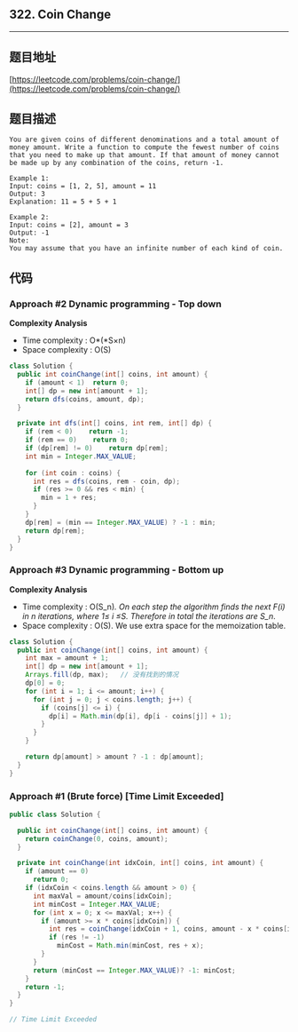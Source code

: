 ## 322. Coin Change

----
## 题目地址

[https://leetcode.com/problems/coin-change/](https://leetcode.com/problems/coin-change/)

## 题目描述

```text
You are given coins of different denominations and a total amount of money amount. Write a function to compute the fewest number of coins that you need to make up that amount. If that amount of money cannot be made up by any combination of the coins, return -1.

Example 1:
Input: coins = [1, 2, 5], amount = 11
Output: 3 
Explanation: 11 = 5 + 5 + 1

Example 2:
Input: coins = [2], amount = 3
Output: -1
Note:
You may assume that you have an infinite number of each kind of coin.
```

## 代码

### Approach \#2 Dynamic programming - Top down

**Complexity Analysis**

- Time complexity : O*(*S×n)
- Space complexity : O(S)

```java
class Solution {
  public int coinChange(int[] coins, int amount) {
    if (amount < 1)  return 0;
    int[] dp = new int[amount + 1];
    return dfs(coins, amount, dp);
  }

  private int dfs(int[] coins, int rem, int[] dp) {
    if (rem < 0) 	return -1;
    if (rem == 0)    return 0;
    if (dp[rem] != 0)    return dp[rem];
    int min = Integer.MAX_VALUE;
    
    for (int coin : coins) {
      int res = dfs(coins, rem - coin, dp);
      if (res >= 0 && res < min) {
        min = 1 + res;
      }
    }
    dp[rem] = (min == Integer.MAX_VALUE) ? -1 : min;
    return dp[rem];
  }
}
```

### Approach \#3 Dynamic programming - Bottom up

**Complexity Analysis**

* Time complexity : O\(S_n\)_. On each step the algorithm finds the next F\(i\) in n iterations, where 1≤ _i_ ≤_S_. Therefore in total the iterations are S_n_.
* Space complexity : O\(S\). We use extra space for the memoization table.

```java
class Solution {
  public int coinChange(int[] coins, int amount) {
    int max = amount + 1;
    int[] dp = new int[amount + 1];
    Arrays.fill(dp, max);	// 没有找到的情况
    dp[0] = 0;
    for (int i = 1; i <= amount; i++) {
      for (int j = 0; j < coins.length; j++) {
        if (coins[j] <= i) {
          dp[i] = Math.min(dp[i], dp[i - coins[j]] + 1);
        }
      }
    }

    return dp[amount] > amount ? -1 : dp[amount];
  }
}
```

### Approach \#1 \(Brute force\) \[Time Limit Exceeded\]

```java
public class Solution {

  public int coinChange(int[] coins, int amount) {
    return coinChange(0, coins, amount);
  }

  private int coinChange(int idxCoin, int[] coins, int amount) {
    if (amount == 0)
      return 0;
    if (idxCoin < coins.length && amount > 0) {
      int maxVal = amount/coins[idxCoin];
      int minCost = Integer.MAX_VALUE;
      for (int x = 0; x <= maxVal; x++) {
        if (amount >= x * coins[idxCoin]) {
          int res = coinChange(idxCoin + 1, coins, amount - x * coins[idxCoin]);
          if (res != -1)
            minCost = Math.min(minCost, res + x);
        }
      }
      return (minCost == Integer.MAX_VALUE)? -1: minCost;
    }
    return -1;
  }
}

// Time Limit Exceeded
```




